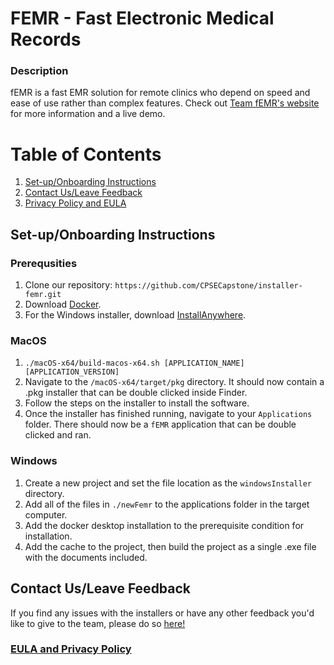 # FEMR - Fast Electronic Medical Records

### Description 

fEMR is a fast EMR solution for remote clinics who depend on speed and ease of use rather than complex features. Check out [Team fEMR's website](https://teamfemr.org) for more information and a live demo.

# Table of Contents
1. [ Set-up/Onboarding Instructions ](#install)
2. [ Contact Us/Leave Feedback ](#contact)
3. [ Privacy Policy and EULA](#priv)

<a name="install"></a>
## Set-up/Onboarding Instructions

### Prerequsities
1. Clone our repository: ```https://github.com/CPSECapstone/installer-femr.git```
2. Download [Docker](https://www.docker.com/products/docker-desktop/).
2. For the Windows installer, download [InstallAnywhere](https://www.revenera.com/install/products/installanywhere).

### MacOS 
1. ```./macOS-x64/build-macos-x64.sh [APPLICATION_NAME] [APPLICATION_VERSION]```
2. Navigate to the `/macOS-x64/target/pkg` directory. It should now contain a .pkg installer that can be double clicked inside Finder.
3. Follow the steps on the installer to install the software.
4. Once the installer has finished running, navigate to your `Applications` folder. There should now be a `fEMR` application that can be double clicked and ran.

### Windows
1. Create a new project and set the file location as the `windowsInstaller` directory.
2. Add all of the files in `./newFemr` to the applications folder in the target computer.
3. Add the docker desktop installation to the prerequisite condition for installation. 
4. Add the cache to the project, then build the project as a single .exe file with the documents included.

<a name="contact"></a>
## Contact Us/Leave Feedback

If you find any issues with the installers or have any other feedback you'd like to give to the team, please do so [here!]()

<a name="priv"></a>
### [EULA and Privacy Policy](https://github.com/FEMR/femr/blob/master/LICENSE)
